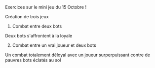 Exercices sur le mini jeu du 15 Octobre ! 

Création de trois jeux 

1. Combat entre deux bots

Deux bots s'affrontent à la loyale

2. Combat entre un vrai joueur et deux bots 

Un combat totalement déloyal avec un joueur surperpuissant contre de pauvres bots éclatés au sol
